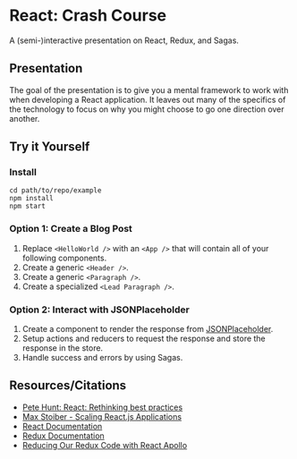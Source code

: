 # React: Crash Course
A (semi-)interactive presentation on React, Redux, and Sagas.

## Presentation
The goal of the presentation is to give you a mental framework to work with when
developing a React application. It leaves out many of the specifics of the
technology to focus on why you might choose to go one direction over another.

## Try it Yourself

### Install

```
cd path/to/repo/example
npm install
npm start
```

### **Option 1**: Create a Blog Post
1. Replace `<HelloWorld />` with an `<App />` that will contain all of your
   following components.
1. Create a generic `<Header />`.
1. Create a generic `<Paragraph />`.
1. Create a specialized `<Lead Paragraph />`.

### **Option 2**: Interact with JSONPlaceholder
1. Create a component to render the response from [JSONPlaceholder](https://jsonplaceholder.typicode.com/).
1. Setup actions and reducers to request the response and store the response in the store.
1. Handle success and errors by using Sagas.

## Resources/Citations
- [Pete Hunt: React: Rethinking best practices](https://www.youtube.com/watch?v=x7cQ3mrcKaY)
- [Max Stoiber - Scaling React.js Applications](https://www.youtube.com/watch?v=52Vt8Fg3ZPY)
- [React Documentation](https://reactjs.org/docs/)
- [Redux Documentation](https://redux.js.org/basics)
- [Reducing Our Redux Code with React Apollo](https://blog.apollographql.com/reducing-our-redux-code-with-react-apollo-5091b9de9c2a)
